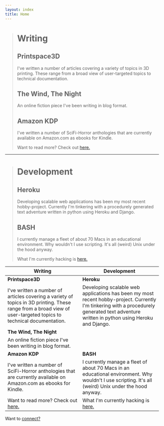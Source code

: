 ```yaml
---
layout: index
title: Home
---
```



> # <i class="fa fa-pencil-square-o"></i> Writing
> ## Printspace3D
> I've written a number of articles covering a variety of topics in 3D printing. These range from a broad view of user-targeted topics to technical documentation.
> ## The Wind, The Night
> An online fiction piece I've been writing in blog format.
> ## Amazon KDP
> I've written a number of SciFi-Horror anthologies that are currently available on Amazon.com as ebooks for Kindle.
>
> Want to read more? Check out [here.](/writing)

---

> # <i class="fa fa-desktop"></i> Development
> ## Heroku
> Developing scalable web applications has been my most recent hobby-project. Currently I'm tinkering with a procedurely generated text adventure written in python using Heroku and Django.
> ## BASH
> I currently manage a fleet of about 70 Macs in an educational environment. Why wouldn't I use scripting. It's all (weird) Unix under the hood anyway.
> 
> What I'm currently hacking is [here.](/development)


<i class="fa fa-pencil-square-o"></i> Writing | <i class="fa fa-desktop"></i> Development
---- | ----
__Printspace3D__ | __Heroku__
I've written a number of articles covering a variety of topics in 3D printing. These range from a broad view of user-targeted topics to technical documentation. | Developing scalable web applications has been my most recent hobby-project. Currently I'm tinkering with a procedurely generated text adventure written in python using Heroku and Django.
**The Wind, The Night** |   
An online fiction piece I've been writing in blog format. |
**Amazon KDP** | **BASH**
I've written a number of SciFi-Horror anthologies that are currently available on Amazon.com as ebooks for Kindle. | I currently manage a fleet of about 70 Macs in an educational environment. Why wouldn't I use scripting. It's all (weird) Unix under the hood anyway.
Want to read more? Check out [here.](/writing) | What I'm currently hacking is [here.](/development)

Want to [<i class="fa fa-handshake-o"></i> connect?](/contact)
